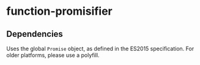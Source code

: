 
function-promisifier
====================

## Dependencies

Uses the global `Promise` object, as defined in the ES2015 specification. For older platforms, please use a polyfill.

